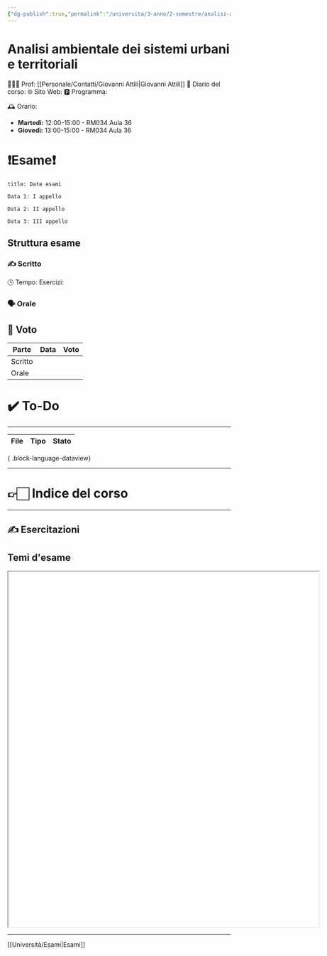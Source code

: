 ```yaml
---
{"dg-publish":true,"permalink":"/universita/3-anno/2-semestre/analisi-ambientale-dei-sistemi-urbani-e-territoriali/"}
---
```



# Analisi ambientale dei sistemi urbani e territoriali

🧑🏻‍🏫 Prof: [[Personale/Contatti/Giovanni Attili\|Giovanni Attili]]
📔 Diario del corso: 
🌐 Sito Web: 
🅿️ Programma: 

🕰 Orario:
- **Martedì:** 12:00-15:00 - RM034 Aula 36
- **Giovedì:** 13:00-15:00 - RM034 Aula 36


# ❗️Esame❗️
```ad-attention
title: Date esami

Data 1: I appello

Data 2: II appello

Data 3: III appello

```
## Struttura esame
### ✍️ Scritto
🕒 Tempo:
Esercizi: 


### 🗣 Orale 



## 💯 Voto
| Parte       | Data           | Voto |
| ----------- | -------------- | ---- |
| Scritto |  |  |
| Orale       |  |     |


# ✔️ To-Do


___

| File | Tipo | Stato |
| ---- | ---- | ----- |

{ .block-language-dataview}


___

# 👉🏻 Indice del corso

___


## ✍️ Esercitazioni


## Temi d'esame




<iframe 
		width = 700
		height = 800
		src = ""
> </iframe>



___
[[Università/Esami\|Esami]]
